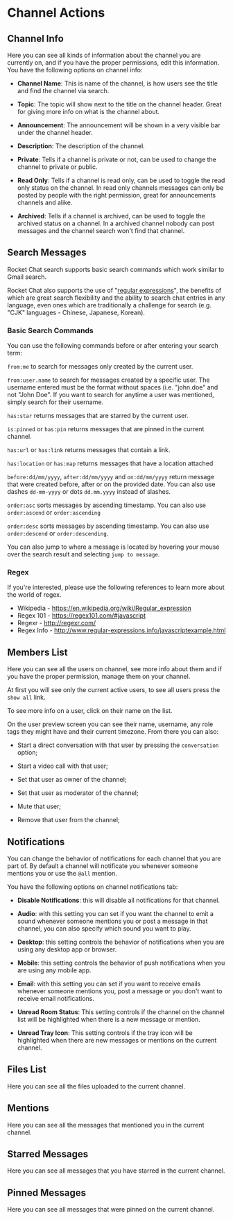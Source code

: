 # Channel Actions

## Channel Info

Here you can see all kinds of information about the channel you are currently on, and if you have the proper permissions, edit this information. You have the following options on channel info:

- __Channel Name__: This is name of the channel, is how users see the title and find the channel via search.

- __Topic__: The topic will show next to the title on the channel header. Great for giving more info on what is the channel about.

- __Announcement__: The announcement will be shown in a very visible bar under the channel header.

- __Description__: The description of the channel.

- __Private__: Tells if a channel is private or not, can be used to change the channel to private or public.

- __Read Only__: Tells if a channel is read only, can be used to toggle the read only status on the channel. In read only channels messages can only be posted by people with the right permission, great for announcements channels and alike.

- __Archived__: Tells if a channel is archived, can be used to toggle the archived status on a channel. In a archived channel nobody can post messages and the channel search won't find that channel.

## Search Messages

Rocket Chat search supports basic search commands which work similar to Gmail search.

Rocket Chat also supports the use of "[regular expressions](https://en.wikipedia.org/wiki/Regular_expression)", the benefits of which are great search flexibility and the ability to search chat entries in any language, even ones which are traditionally a challenge for search (e.g. "CJK" languages - Chinese, Japanese, Korean).

### Basic Search Commands

You can use the following commands before or after entering your search term:

`from:me` to search for messages only created by the current user.

`from:user.name` to search for messages created by a specific user. The username entered must be the format without spaces (i.e. "john.doe" and not "John Doe". If you want to search for anytime a user was mentioned, simply search for their username.

`has:star` returns messages that are starred by the current user.

`is:pinned` or `has:pin` returns messages that are pinned in the current channel.

`has:url` or `has:link` returns messages that contain a link.

`has:location` or `has:map` returns messages that have a location attached

`before:dd/mm/yyyy`, `after:dd/mm/yyyy` and `on:dd/mm/yyyy` return message that were created before, after or on the provided date.
You can also use dashes `dd-mm-yyyy` or dots `dd.mm.yyyy` instead of slashes.

`order:asc` sorts messages by ascending timestamp. You can also use `order:ascend` or `order:ascending`

`order:desc` sorts messages by ascending timestamp. You can also use `order:descend` or `order:descending`.

You can also jump to where a message is located by hovering your mouse over the search result and selecting `jump to message`.

### Regex

If you're interested, please use the following references to learn more about the world of regex.

* Wikipedia - https://en.wikipedia.org/wiki/Regular_expression
* Regex 101 - https://regex101.com/#javascript
* Regexr - http://regexr.com/
* Regex Info - http://www.regular-expressions.info/javascriptexample.html

## Members List

Here you can see all the users on channel, see more info about them and if you have the proper permission, manage them on your channel.

At first you will see only the current active users, to see all users press the `show all` link.

To see more info on a user, click on their name on the list.

On the user preview screen you can see their name, username, any role tags they might have and their current timezone.
From there you can also:

- Start a direct conversation with that user by pressing the `conversation` option;

- Start a video call with that user;

- Set that user as owner of the channel;

- Set that user as moderator of the channel;

- Mute that user;

- Remove that user from the channel;

## Notifications

You can change the behavior of notifications for each channel that you are part of. By default a channel will notificate you whenever someone mentions you or use the `@all` mention.

You have the following options on channel notifications tab:

- __Disable Notifications__: this will disable all notifications for that channel.

- __Audio__: with this setting you can set if you want the channel to emit a sound whenever someone mentions you or post a message in that channel, you can also specify which sound you want to play.

- __Desktop__: this setting controls the behavior of notifications when you are using any desktop app or browser.

- __Mobile__: this setting controls the behavior of push notifications when you are using any mobile app.

- __Email__: with this setting you can set if you want to receive emails whenever someone mentions you, post a message or you don't want to receive email notifications.

- __Unread Room Status__: This setting controls if the channel on the channel list will be highlighted when there is a new message or mention.

- __Unread Tray Icon__: This setting controls if the tray icon will be highlighted when there are new messages or mentions on the current channel.

## Files List

Here you can see all the files uploaded to the current channel.

## Mentions

Here you can see all the messages that mentioned you in the current channel.

## Starred Messages

Here you can see all messages that you have starred in the current channel.

## Pinned Messages

Here you can see all messages that were pinned on the current channel.
